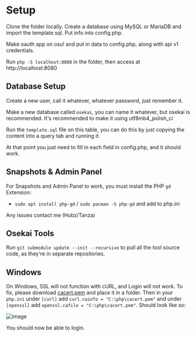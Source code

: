 # Setup
Clone the folder locally. Create a database using MySQL or MariaDB and import the template.sql. Put info into config.php.

Make oauth app on osu! and put in data to config.php, along with api v1 credentials.

Run `php -S localhost:8080` in the folder, then access at http://localhost:8080


## Database Setup
Create a new user, call it whatever, whatever password, just remember it.

Make a new database called `osekai`, you can name it whatever, but osekai is recommended. It's recommended to make it using utf8mb4_polish_ci

Run the `template.sql` file on this table, you can do this by just copying the content into a query tab and running it.

At that point you just need to fill in each field in config.php, and it should work.

## Snapshots & Admin Panel

For Snapshots and Admin Panel to work, you must install the PHP `gd` Extension:
- `sudo apt install php-gd` / `sudo pacman -S php-gd` and add to php.ini

Any issues contact me (Hubz/Tanza)

## Osekai Tools

Run `git submodule update --init --recursive` to pull all the tool source code, as they're in separate repositories.

## Windows

On Windows, SSL will not function with cURL, and Login will not work. To fix, please download [cacert.pem](https://curl.se/docs/caextract.html) and place it in a folder. Then in your `php.ini` under `[curl]` add `curl.cainfo = "C:\php\cacert.pem"` and under `[openssl]` add `openssl.cafile = "C:\php\cacert.pem"`. Should look like so:

![image](https://user-images.githubusercontent.com/33783503/204513078-8edb42f0-94db-4a8f-9a79-ade9996c7303.png)

You should now be able to login.
